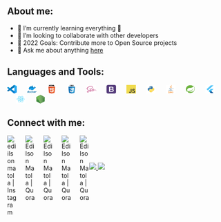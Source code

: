 ## **About me:**

<!-- - 💼 Software Engineer & Consultant -->

- 🌱 I’m currently learning everything 🤣
- 🤝 I’m looking to collaborate with other developers
- 🥅 2022 Goals: Contribute more to Open Source projects
- 💬 Ask me about anything [here](https://github.com/edilsonmatola/edilsonmatola/issues)

## **Languages and Tools:**  

<div style="display: inline_block;">
<code><img height="20" width="22px" src="https://raw.githubusercontent.com/github/explore/80688e429a7d4ef2fca1e82350fe8e3517d3494d/topics/visual-studio-code/visual-studio-code.png"></code>
<code style="padding-left: 20px"><img height="20" width="22px" src="https://raw.githubusercontent.com/github/explore/80688e429a7d4ef2fca1e82350fe8e3517d3494d/topics/docker/docker.png"></code>
<code style="padding-left: 20px"><img height="20" width="22px" src="https://raw.githubusercontent.com/github/explore/80688e429a7d4ef2fca1e82350fe8e3517d3494d/topics/html/html.png"></code>
<code style="padding-left: 20px"><img height="20" width="22px" src="https://raw.githubusercontent.com/github/explore/80688e429a7d4ef2fca1e82350fe8e3517d3494d/topics/css/css.png"></code>
<code style="padding-left: 20px"><img height="20" width="22px" src="https://raw.githubusercontent.com/github/explore/80688e429a7d4ef2fca1e82350fe8e3517d3494d/topics/sass/sass.png"></code>
<code style="padding-left: 20px"><img height="20" width="22px" src="https://raw.githubusercontent.com/github/explore/80688e429a7d4ef2fca1e82350fe8e3517d3494d/topics/bootstrap/bootstrap.png"></code>
<code style="padding-left: 20px"><img height="20" width="22px" src="https://raw.githubusercontent.com/github/explore/80688e429a7d4ef2fca1e82350fe8e3517d3494d/topics/javascript/javascript.png"></code>
<code style="padding-left: 20px"><img height="20" width="22px" src="https://raw.githubusercontent.com/github/explore/5c058a388828bb5fde0bcafd4bc867b5bb3f26f3/topics/python/python.png"></code>
<code style="padding-left: 20px"><img height="20" width="22px" src="https://raw.githubusercontent.com/github/explore/80688e429a7d4ef2fca1e82350fe8e3517d3494d/topics/java/java.png"></code>
<code style="padding-left: 20px"><img height="20" width="22px" src="https://raw.githubusercontent.com/github/explore/80688e429a7d4ef2fca1e82350fe8e3517d3494d/topics/spring-boot/spring-boot.png"></code>
<code style="padding-left: 20px"><img height="20" width="22px" src="https://raw.githubusercontent.com/github/explore/80688e429a7d4ef2fca1e82350fe8e3517d3494d/topics/flutter/flutter.png"></code>
<code style="padding-left: 20px"><img height="20" width="22px" src="https://raw.githubusercontent.com/github/explore/80688e429a7d4ef2fca1e82350fe8e3517d3494d/topics/react/react.png"></code>
<code style="padding-left: 20px"><img height="20" width="22px" src="https://raw.githubusercontent.com/github/explore/80688e429a7d4ef2fca1e82350fe8e3517d3494d/topics/nodejs/nodejs.png"></code>
</div>

## **Connect with me:**

<div style="display: inline_block;">

<a href="https://instagram.com/ediilsonmatola" alt="Edilson Matola | Instagram" target="_blank"><img align="left" alt="ediilsonmatola | Instagram" width="22px" src="https://cdn.jsdelivr.net/npm/simple-icons@v3/icons/instagram.svg"/></a>

<a href="https://quora.com/profile/Edilson-Matola-1" alt="Edilson Matola | Quora" target="_blank"><img align="left" alt="Edilson Matola | Quora" width="22px" src="https://cdn.jsdelivr.net/npm/simple-icons@v3/icons/quora.svg" style="padding-left: 20px"/></a>

<a href="https://medium.com/@edilsonmatola" alt="Edilson Matola | Quora" target="_blank"><img align="left" alt="Edilson Matola | Quora" width="22px" src="https://cdn.jsdelivr.net/npm/simple-icons@v3/icons/medium.svg" style="padding-left: 20px"/></a>

<a href="#" alt="Edilson Matola | Quora" target="_blank"><img align="left" alt="Edilson Matola | Quora" width="22px" src="https://cdn.jsdelivr.net/npm/simple-icons@v3/icons/twitter.svg" style="padding-left: 20px"/></a>

<a href="#" alt="Edilson Matola | Quora" target="_blank"><img align="left" alt="Edilson Matola | Quora" width="22px" src="https://cdn.jsdelivr.net/npm/simple-icons@v3/icons/linkedin.svg" style="padding-left: 20px"/></a>
</div>

<div style="margin-top: 80px">
<a href="https://github.com/edilsonmatola">
  <img height="180em" src="https://github-readme-stats.vercel.app/api?username=edilsonmatola&show_icons=true&theme=dark&include_all_commits=true&count_private=true"/>
  
<img height="180em" src="https://github-readme-stats.vercel.app/api/top-langs/?username=edilsonmatola&layout=compact&langs_count=7&theme=dark"/>
</div>

[instagram]: https://instagram.com/ediilsonmatola
[twitter]: https://twitter.com/ediilsonmatola
[linkedin]: https://linkedin.com/in/edilsonmatola
[quora]: https://quora.com/profile/Edilson-Matola-1
